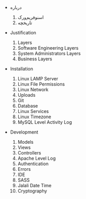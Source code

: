 [//]: # (use dash and space for directory -> -)
[//]: # (use four spaces and a number following by a dot for file ->     1.)


- درباره
    1. اسنو‌فریم‌ورک
    1. تاریخچه

- Justification
    1. Layers
    1. Software Engineering Layers
    1. System Administrators Layers
    1. Business Layers

- Installation
    1. Linux LAMP Server
    1. Linux File Permissions
    1. Linux Network
    1. Uploads
    1. Git
    1. Database
    1. Linux Services
    1. Linux Timezone
    1. MySQL Level Activity Log

- Development
    1. Models
    1. Views
    1. Controllers
    1. Apache Level Log
    1. Authentication
    1. Errors
    1. IDE
    1. SASS
    1. Jalali Date Time
    1. Cryptography
